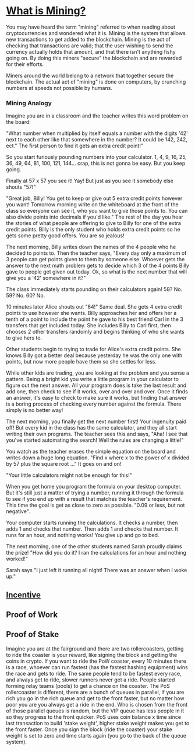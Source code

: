 # [What is Mining?](#mining)
You may have heard the term "mining" referred to when reading about cryptocurrencies and wondered what it is. Mining is the system that allows new transactions to get added to the blockchain. Mining is the act of checking that transactions are valid; that the user wishing to send the currency actually holds that amount, and that there isn't anything fishy going on. By doing this miners "secure" the blockchain and are rewarded for their efforts. 

Miners around the world belong to a network that together secure the blockchain. The actual act of "mining" is done on computers, by crunching numbers at speeds not possible by humans.

### Mining Analogy
Imagine you are in a classroom and the teacher writes this word problem on the board:

"What number when multiplied by itself equals a number with the digits '42' next to each other like that somewhere in the number? It could be 142, 242, ect." The first person to find it gets an extra credit point!"

So you start furiously pounding numbers into your calculator.
1, 4, 9, 16, 25, 36, 49, 64, 81, 100, 121, 144... crap, this is not gonna be easy. But you keep going.

Finally at 57 x 57 you see it! Yay! But just as you see it somebody else shouts "57!"

"Great job, Billy! You get to keep or give out 5 extra credit points however you want! Tomorrow morning write on the whiteboard at the front of the class so everyone can see it, who you want to give those points to. You can also divide points into decimals if you'd like." The rest of the day you hear the stories of what people are offering to give to Billy for one of the extra credit points. Billy is the only student who holds extra credit points so he gets some pretty good offers. You are so jealous!

The next morning, Billy writes down the names of the 4 people who he decided to points to. Then the teacher says, "Every day only a maximum of 3 people can get points given to them by someone else. Whoever gets the answer to the next math problem gets to decide which 3 of the 4 points Billy gave to people get given out today. Ok, so what is the next number that will give you a '42' somewhere in it?"

The class immediately starts pounding on their calculators again! 58? No. 59? No. 60? No.

10 minutes later Alice shouts out "64!" Same deal. She gets 4 extra credit points to use however she wants. Billy approaches her and offers her a tenth of a point to include the point he gave to his best friend Carl in the 3 transfers that get included today. She includes Billy to Carl first, then chooses 2 other transfers randomly and begins thinking of who she wants to give hers to.

Other students begin to trying to trade for Alice's extra credit points. She knows Billy got a better deal because yesterday he was the only one with points, but now more people have them so she settles for less.

While other kids are trading, you are looking at the problem and you sense a pattern. Being a bright kid you write a little program in your calculator to figure out the next answer. All your program does is take the last result and add one, then check to see if it works, over and over and over. Once it finds an answer, it's easy to check to make sure it works, but finding that answer is a boring process of checking every number against the formula. There simply is no better way!

The next morning, you finally get the next number first! Your ingenuity paid off! But every kid in the class has the same calculator, and they all start writing their own programs. The teacher sees this and says, "Aha! I see that you've started automating the search! Well the rules are changing a little!"

You watch as the teacher erases the simple equation on the board and writes down a huge long equation. "Find x where x to the power of x divided by 57 plus the square root ..." It goes on and on!

"Your little calculators might not be enough for this!"

When you get home you program the formula on your desktop computer. But it's still just a matter of trying a number, running it through the formula to see if you end up with a result that matches the teacher's requirement. This time the goal is get as close to zero as possible. "0.09 or less, but not negative".

Your computer starts running the calculations. It checks a number, then adds 1 and checks that number. Then adds 1 and checks that number. It runs for an hour, and nothing works! You give up and go to bed.

The next morning, one of the other students named Sarah proudly claims the prize! "How did you do it? I ran the calculations for an hour and nothing worked!"

Sarah says "I just left it running all night! There was an answer when I woke up."

## [Incentive](#incentive)

## Proof of Work

## Proof of Stake
Imagine you are at the fairground and there are two rollercoasters, getting to ride the coaster is your reward, like signing the block and getting the coins in crypto. If you want to ride the PoW coaster, every 10 minutes there is a race, whoever can run fastest (has the fastest hashing equipment) wins the race and gets to ride. The same people tend to be fastest every race, and always get to ride, slower runners never get a ride. People started forming relay teams (pools) to get a chance on the coaster. The PoS rollercoaster is different, there are a bunch of queues in parallel, if you are rich you go in the rich queue and get to the front faster, but no matter how poor you are you always get a ride in the end. Who is chosen from the front of those parallel queues is random, but the VIP queue has less people in it so they progress to the front quicker. PoS uses coin balance x time since last transaction to build 'stake weight', higher stake weight makes you get to the front faster. Once you sign the block (ride the coaster) your stake weight is set to zero and time starts again (you go to the back of the queue system).
